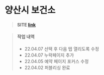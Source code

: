 # 양산시 보건소
> #### SITE [link](https://sunminigo.github.io/yangsan/dist/index.html)

> #### 작업 내역
> - 22.04.07 선택 후 다음 탭 열리도록 수정
> - 22.04.07 누락페이지 추가
> - 22.04.05 예약 페이지 포커스 수정
> - 22.04.02 퍼블리싱 완료